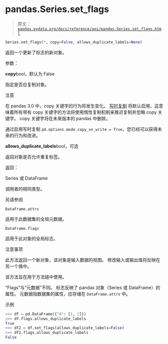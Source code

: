 # pandas.Series.set_flags

> 原文：[`pandas.pydata.org/docs/reference/api/pandas.Series.set_flags.html`](https://pandas.pydata.org/docs/reference/api/pandas.Series.set_flags.html)

```py
Series.set_flags(*, copy=False, allows_duplicate_labels=None)
```

返回一个更新了标志的新对象。

参数：

**copy**bool，默认为 False

指定是否应复制对象。

注意

在 pandas 3.0 中，copy 关键字的行为将发生变化。 [写时复制](https://pandas.pydata.org/docs/dev/user_guide/copy_on_write.html) 将默认启用，这意味着所有带有 copy 关键字的方法将使用惰性复制机制来推迟复制并忽略 copy 关键字。 copy 关键字将在未来版本的 pandas 中删除。

通过启用写时复制 `pd.options.mode.copy_on_write = True`，您已经可以获得未来的行为和改进。

**allows_duplicate_labels**bool，可选

返回对象是否允许重复标签。

返回：

Series 或 DataFrame

调用者的相同类型。

另请参阅

`DataFrame.attrs`

适用于此数据集的全局元数据。

`DataFrame.flags`

适用于此对象的全局标志。

注意事项

此方法返回一个新对象，该对象是输入数据的视图。 修改输入或输出值将反映在另一个值中。

该方法旨在用于方法链中使用。

“Flags”与“元数据”不同。 标志反映了 pandas 对象（Series 或 DataFrame）的属性。 元数据指数据集的属性，应存储在 `DataFrame.attrs` 中。

示例

```py
>>> df = pd.DataFrame({"A": [1, 2]})
>>> df.flags.allows_duplicate_labels
True
>>> df2 = df.set_flags(allows_duplicate_labels=False)
>>> df2.flags.allows_duplicate_labels
False 
```
